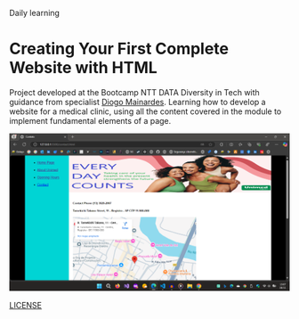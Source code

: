 Daily learning

# Creating Your First Complete Website with HTML

Project developed at the Bootcamp NTT DATA Diversity in Tech with guidance from specialist [Diogo Mainardes](https://www.linkedin.com/in/diogomainardes/ "Diogo Mainardes").
Learning how to develop a website for a medical clinic, using all the content covered in the module to implement fundamental elements of a page.

[![Contact](/assets/images/Contact.png)](https://njtsb1.github.io/Creating_Your_First_Complete_Website_with_HTML/)

[LICENSE](/LICENSE)

